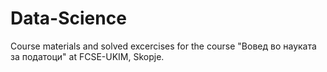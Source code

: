 # Data-Science
Course materials and solved excercises for the course "Вовед во науката за податоци" at FCSE-UKIM, Skopje.
